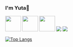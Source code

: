 <link rel="stylesheet" href="https://cdn.jsdelivr.net/gh/devicons/devicon@v2.15.1/devicon.min.css">

### I'm Yuta👋

            
<div style="display: inline">          
<img src="https://cdn.jsdelivr.net/gh/devicons/devicon/icons/javascript/javascript-plain.svg" style="fill: #4691f6" height="50" />

<img src="https://cdn.jsdelivr.net/gh/devicons/devicon/icons/mongodb/mongodb-plain.svg"  height="50" />

<img src="https://cdn.jsdelivr.net/gh/devicons/devicon/icons/python/python-plain.svg"  height="50" />

<img src="https://cdn.jsdelivr.net/gh/devicons/devicon/icons/illustrator/illustrator-line.svg" />

<img src="https://cdn.jsdelivr.net/gh/devicons/devicon/icons/photoshop/photoshop-line.svg" />
          
<div> 
          


<!--
**yutaokkots/yutaokkots** is a ✨ _special_ ✨ repository because its `README.md` (this file) appears on your GitHub profile.

Here are some ideas to get you started:

- 🔭 I’m currently working on ...
- 🌱 I’m currently learning ...
- 👯 I’m looking to collaborate on ...
- 🤔 I’m looking for help with ...
- 💬 Ask me about ...
- 📫 How to reach me: ...
- 😄 Pronouns: ...
- ⚡ Fun fact: ...
-->

[![Top Langs](https://github-readme-stats.vercel.app/api/top-langs/?username=yutaokkots&custom_title=Languages&theme=transparent&layout=compact&title_color=1d615b&hide=Procfile)](https://github.com/anuraghazra/github-readme-stats)

            
